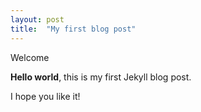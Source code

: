 ```yaml
---
layout: post
title:  "My first blog post"
---
```


Welcome

**Hello world**, this is my first Jekyll blog post.

I hope you like it!
